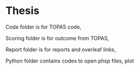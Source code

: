 # Thesis
Code folder is for TOPAS code, 

Scoring folder is for outcome from TOPAS,

Report  folder is for reports and overleaf links,

Python folder contains codes to open phsp files, plot

